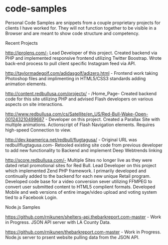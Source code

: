 code-samples
============

Personal Code Samples are snippets from a couple proprietary projects for clients I have worked for.  They will not function together to be visible in a Browser and are meant to show code structure and competency.

Recent Projects

http://iprolens.com/- Lead Developer of this project. Created backend via PHP and implemented responsive frontend utilizing Twitter Boostrap. Wrote back-end process to pull client specific Instagram feed via API. 

http://taylormadegolf.com/adidasgolf/adizero.html - Frontend work taking Photoshop files and implimenting in HTML5/CSS3 standards adding animation elements.

http://content.redbullusa.com/projectx/ - /Home_Page- Created backend code for this site utilizing PHP and advised Flash developers on various aspects on site interactions.

http://www.redbullusa.com/cs/Satellite/en_US/Red-Bull-Wake-Open-001243210499687 - Developer on this project. Created a Parallax Site with multiple animations. Actionscript of Flash Navigation elements. Requires high-speed Connection to view.

http://dev.kpamerica.net/redbull/flugtagusa/ - Original URL was redbullflugtagusa.com- Retooled existing site code from previous developer to add new functionality to Backend and implement Deep Webtrends linking

http://score.redbullusa.com/- Multiple Sites no longer live as they were dated retail promotional sites for Red Bull.  Lead Developer on this project which implemented Zend PHP framework.  I primarily developed and continually added to the backend for each new unique Retail program.  Developed code base for a video conversion sever utilizing FFMPEG to convert user submitted content to HTML5 complient formats. Developed Mobile and web versions of entire image/video upload and voting system tied to a Facebook Login.

Node.js Samples

https://github.com/rnikunen/shelters-api.thebarkreport.com-master - Work in Progress.  JSON API server with LA County Data.

https://github.com/rnikunen/thebarkreport.com-master - Work in Progress. Node.js server to prsent website pulling data from the JSON API.
